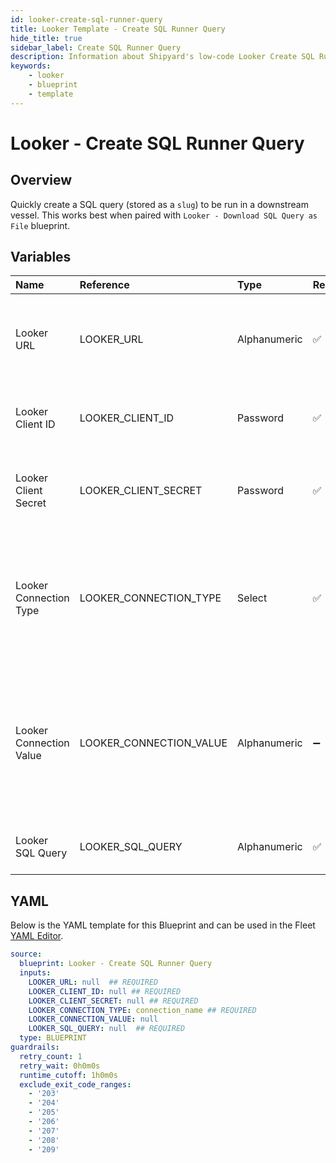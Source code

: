 ```yaml
---
id: looker-create-sql-runner-query
title: Looker Template - Create SQL Runner Query
hide_title: true
sidebar_label: Create SQL Runner Query
description: Information about Shipyard's low-code Looker Create SQL Runner Query blueprint. Quickly create and store a SQL query to be run against a Looker view or model. 
keywords:
    - looker
    - blueprint
    - template
---
```


# Looker - Create SQL Runner Query

## Overview
Quickly create a SQL query (stored as a `slug`) to be run in a downstream vessel. This works best when paired with `Looker - Download SQL Query as File` blueprint.

## Variables

| Name | Reference | Type | Required | Default | Options | Description |
|:-----|:----------|:-----|:---------|:--------|:--------|:------------|
| Looker URL | LOOKER_URL  | Alphanumeric |:white_check_mark: | - | - | The base URL of your organization's looker instance. Include https:// |
| Looker Client ID | LOOKER_CLIENT_ID  | Password |:white_check_mark: | - | - | The Client ID generated from Looker for API access |
| Looker Client Secret | LOOKER_CLIENT_SECRET  | Password |:white_check_mark: | - | - | The secret key generated from Looker for API access |
| Looker Connection Type | LOOKER_CONNECTION_TYPE  | Select |:white_check_mark: | `connection_name` | Connection Name: `connection_name`<br></br><br></br>Model Name: `model_name`<br></br><br></br> | The type of connection to form the SQL runner query. This is either by connecting to a specific connection, or a model |
| Looker Connection Value | LOOKER_CONNECTION_VALUE  | Alphanumeric |:heavy_minus_sign: | - | - | Depending the selection in the Looker Connection Type argument, this will either be the name of the connection or the name of the model |
| Looker SQL Query | LOOKER_SQL_QUERY  | Alphanumeric |:white_check_mark: | - | - | The SQL query you would like to store |


## YAML
Below is the YAML template for this Blueprint and can be used in the Fleet [YAML Editor](../../reference/fleets/yaml-editor.md).
```yaml
source:
  blueprint: Looker - Create SQL Runner Query
  inputs:
    LOOKER_URL: null  ## REQUIRED
    LOOKER_CLIENT_ID: null ## REQUIRED
    LOOKER_CLIENT_SECRET: null ## REQUIRED
    LOOKER_CONNECTION_TYPE: connection_name ## REQUIRED
    LOOKER_CONNECTION_VALUE: null
    LOOKER_SQL_QUERY: null  ## REQUIRED
  type: BLUEPRINT
guardrails:
  retry_count: 1
  retry_wait: 0h0m0s
  runtime_cutoff: 1h0m0s
  exclude_exit_code_ranges:
    - '203'
    - '204'
    - '205'
    - '206'
    - '207'
    - '208'
    - '209'

```
